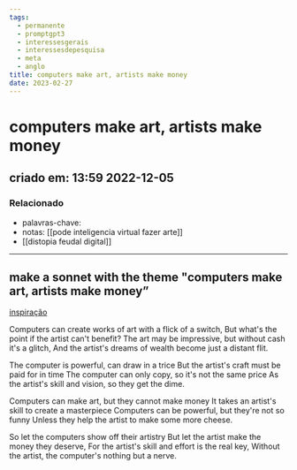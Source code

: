 ```yaml
---
tags:
  - permanente
  - promptgpt3
  - interessesgerais
  - interessesdepesquisa
  - meta
  - anglo
title: computers make art, artists make money
date: 2023-02-27
---
```

# computers make art, artists make money
## criado em: 13:59 2022-12-05

### Relacionado
- palavras-chave: 
- notas: [[pode inteligencia virtual fazer arte]]
- [[distopia feudal digital]]
---
## make a sonnet with the theme "computers make art, artists make money” 
[inspiração](https://open.spotify.com/track/006Bi4j0yzwOc3y69GOlYV?si=806c12a156194e47)

Computers can create works of art with a flick of a switch, 
But what's the point if the artist can't benefit? 
The art may be impressive, but without cash it's a glitch, 
And the artist's dreams of wealth become just a distant flit. 

The computer is powerful, can draw in a trice 
But the artist's craft must be paid for in time 
The computer can only copy, so it's not the same price 
As the artist's skill and vision, so they get the dime. 

Computers can make art, but they cannot make money 
It takes an artist's skill to create a masterpiece 
Computers can be powerful, but they're not so funny 
Unless they help the artist to make some more cheese. 

So let the computers show off their artistry 
But let the artist make the money they deserve, 
For the artist's skill and effort is the real key, 
Without the artist, the computer's nothing but a nerve.